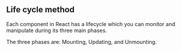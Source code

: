 ## Life cycle method 

Each component in React has a lifecycle which you can monitor and manipulate during its three main phases.

The three phases are: Mounting, Updating, and Unmounting.
